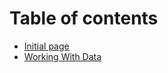 # Table of contents

* [Initial page](README.md)
* [Working With Data](javascript-object-methods.md)

